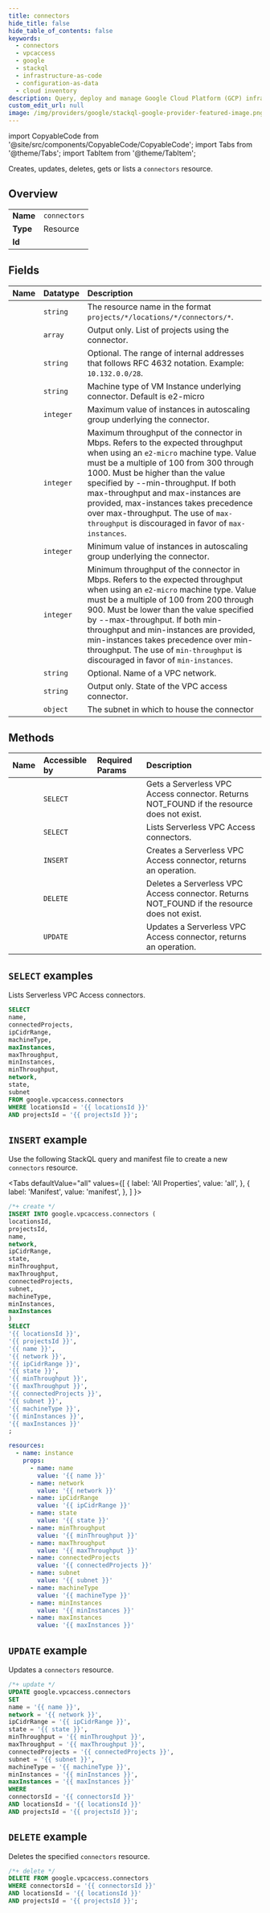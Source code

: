 ```yaml
---
title: connectors
hide_title: false
hide_table_of_contents: false
keywords:
  - connectors
  - vpcaccess
  - google
  - stackql
  - infrastructure-as-code
  - configuration-as-data
  - cloud inventory
description: Query, deploy and manage Google Cloud Platform (GCP) infrastructure and resources using SQL
custom_edit_url: null
image: /img/providers/google/stackql-google-provider-featured-image.png
---
```


import CopyableCode from '@site/src/components/CopyableCode/CopyableCode';
import Tabs from '@theme/Tabs';
import TabItem from '@theme/TabItem';

Creates, updates, deletes, gets or lists a <code>connectors</code> resource.

## Overview
<table><tbody>
<tr><td><b>Name</b></td><td><code>connectors</code></td></tr>
<tr><td><b>Type</b></td><td>Resource</td></tr>
<tr><td><b>Id</b></td><td><CopyableCode code="google.vpcaccess.connectors" /></td></tr>
</tbody></table>

## Fields
| Name | Datatype | Description |
|:-----|:---------|:------------|
| <CopyableCode code="name" /> | `string` | The resource name in the format `projects/*/locations/*/connectors/*`. |
| <CopyableCode code="connectedProjects" /> | `array` | Output only. List of projects using the connector. |
| <CopyableCode code="ipCidrRange" /> | `string` | Optional. The range of internal addresses that follows RFC 4632 notation. Example: `10.132.0.0/28`. |
| <CopyableCode code="machineType" /> | `string` | Machine type of VM Instance underlying connector. Default is e2-micro |
| <CopyableCode code="maxInstances" /> | `integer` | Maximum value of instances in autoscaling group underlying the connector. |
| <CopyableCode code="maxThroughput" /> | `integer` | Maximum throughput of the connector in Mbps. Refers to the expected throughput when using an `e2-micro` machine type. Value must be a multiple of 100 from 300 through 1000. Must be higher than the value specified by --min-throughput. If both max-throughput and max-instances are provided, max-instances takes precedence over max-throughput. The use of `max-throughput` is discouraged in favor of `max-instances`. |
| <CopyableCode code="minInstances" /> | `integer` | Minimum value of instances in autoscaling group underlying the connector. |
| <CopyableCode code="minThroughput" /> | `integer` | Minimum throughput of the connector in Mbps. Refers to the expected throughput when using an `e2-micro` machine type. Value must be a multiple of 100 from 200 through 900. Must be lower than the value specified by --max-throughput. If both min-throughput and min-instances are provided, min-instances takes precedence over min-throughput. The use of `min-throughput` is discouraged in favor of `min-instances`. |
| <CopyableCode code="network" /> | `string` | Optional. Name of a VPC network. |
| <CopyableCode code="state" /> | `string` | Output only. State of the VPC access connector. |
| <CopyableCode code="subnet" /> | `object` | The subnet in which to house the connector |

## Methods
| Name | Accessible by | Required Params | Description |
|:-----|:--------------|:----------------|:------------|
| <CopyableCode code="get" /> | `SELECT` | <CopyableCode code="connectorsId, locationsId, projectsId" /> | Gets a Serverless VPC Access connector. Returns NOT_FOUND if the resource does not exist. |
| <CopyableCode code="list" /> | `SELECT` | <CopyableCode code="locationsId, projectsId" /> | Lists Serverless VPC Access connectors. |
| <CopyableCode code="create" /> | `INSERT` | <CopyableCode code="locationsId, projectsId" /> | Creates a Serverless VPC Access connector, returns an operation. |
| <CopyableCode code="delete" /> | `DELETE` | <CopyableCode code="connectorsId, locationsId, projectsId" /> | Deletes a Serverless VPC Access connector. Returns NOT_FOUND if the resource does not exist. |
| <CopyableCode code="patch" /> | `UPDATE` | <CopyableCode code="connectorsId, locationsId, projectsId" /> | Updates a Serverless VPC Access connector, returns an operation. |

## `SELECT` examples

Lists Serverless VPC Access connectors.

```sql
SELECT
name,
connectedProjects,
ipCidrRange,
machineType,
maxInstances,
maxThroughput,
minInstances,
minThroughput,
network,
state,
subnet
FROM google.vpcaccess.connectors
WHERE locationsId = '{{ locationsId }}'
AND projectsId = '{{ projectsId }}'; 
```

## `INSERT` example

Use the following StackQL query and manifest file to create a new <code>connectors</code> resource.

<Tabs
    defaultValue="all"
    values={[
        { label: 'All Properties', value: 'all', },
        { label: 'Manifest', value: 'manifest', },
    ]
}>
<TabItem value="all">

```sql
/*+ create */
INSERT INTO google.vpcaccess.connectors (
locationsId,
projectsId,
name,
network,
ipCidrRange,
state,
minThroughput,
maxThroughput,
connectedProjects,
subnet,
machineType,
minInstances,
maxInstances
)
SELECT 
'{{ locationsId }}',
'{{ projectsId }}',
'{{ name }}',
'{{ network }}',
'{{ ipCidrRange }}',
'{{ state }}',
'{{ minThroughput }}',
'{{ maxThroughput }}',
'{{ connectedProjects }}',
'{{ subnet }}',
'{{ machineType }}',
'{{ minInstances }}',
'{{ maxInstances }}'
;
```
</TabItem>
<TabItem value="manifest">

```yaml
resources:
  - name: instance
    props:
      - name: name
        value: '{{ name }}'
      - name: network
        value: '{{ network }}'
      - name: ipCidrRange
        value: '{{ ipCidrRange }}'
      - name: state
        value: '{{ state }}'
      - name: minThroughput
        value: '{{ minThroughput }}'
      - name: maxThroughput
        value: '{{ maxThroughput }}'
      - name: connectedProjects
        value: '{{ connectedProjects }}'
      - name: subnet
        value: '{{ subnet }}'
      - name: machineType
        value: '{{ machineType }}'
      - name: minInstances
        value: '{{ minInstances }}'
      - name: maxInstances
        value: '{{ maxInstances }}'

```
</TabItem>
</Tabs>

## `UPDATE` example

Updates a <code>connectors</code> resource.

```sql
/*+ update */
UPDATE google.vpcaccess.connectors
SET 
name = '{{ name }}',
network = '{{ network }}',
ipCidrRange = '{{ ipCidrRange }}',
state = '{{ state }}',
minThroughput = '{{ minThroughput }}',
maxThroughput = '{{ maxThroughput }}',
connectedProjects = '{{ connectedProjects }}',
subnet = '{{ subnet }}',
machineType = '{{ machineType }}',
minInstances = '{{ minInstances }}',
maxInstances = '{{ maxInstances }}'
WHERE 
connectorsId = '{{ connectorsId }}'
AND locationsId = '{{ locationsId }}'
AND projectsId = '{{ projectsId }}';
```

## `DELETE` example

Deletes the specified <code>connectors</code> resource.

```sql
/*+ delete */
DELETE FROM google.vpcaccess.connectors
WHERE connectorsId = '{{ connectorsId }}'
AND locationsId = '{{ locationsId }}'
AND projectsId = '{{ projectsId }}';
```
